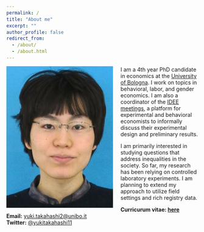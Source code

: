 ```yaml
---
permalink: /
title: "About me"
excerpt: ""
author_profile: false
redirect_from: 
  - /about/
  - /about.html
---
```


<img src="/images/profile.jpg" alt="profile photo" width="280px" height="auto" style="float: left; padding-right:20px"/>   I am a 4th year PhD candidate in economics at the <a href="https://phd.unibo.it/economics/en" target="_blank">University of Bologna</a>.
I work on topics in behavioral, labor, and gender economics. I am also a coordinator of the <a href="https://sites.google.com/site/ideemeetings/" target="_blank">IDEE meetings</a>, a platform for experimental and behavioral economists to informally discuss their experimental design and preliminary results. <!-- I am a member of <a href="https://women-in-economics.com/" target="_blank">Women in Economics Initiative</a>, a great organization established to advance gender equality in the field of economics. -->

I am primarily interested in studying questions that address inequalities in the society. So far, my research has been relying on controlled laboratory experiments. I am planning to extend my approach to utilize field settings and rich registry data.

**Curricurum vitae: <a href="files/cv.pdf" target="_blank">here</a><br>**
**Email:** <a href="mailto:yuki.takahashi2@unibo.it" target="_blank">yuki.takahashi2@unibo.it</a><br>
**Twitter:** <a href="https://twitter.com/yukitakahashi11" target="_blank">@yukitakahashi11</a><br>
